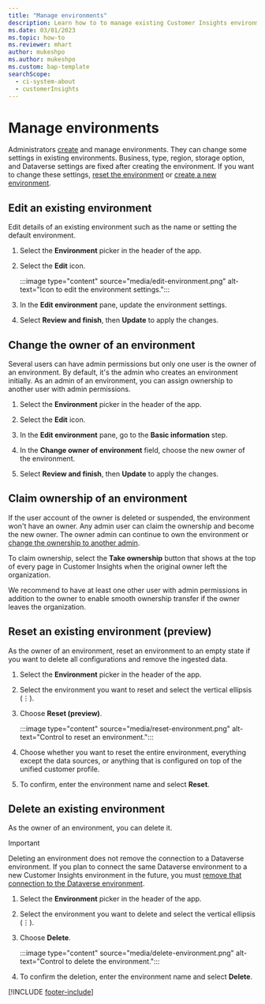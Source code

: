 ```yaml
---
title: "Manage environments"
description: Learn how to to manage existing Customer Insights environments as an admin.
ms.date: 03/01/2023
ms.topic: how-to
ms.reviewer: mhart
author: mukeshpo
ms.author: mukeshpo
ms.custom: bap-template
searchScope: 
  - ci-system-about
  - customerInsights
---
```


# Manage environments

Administrators [create](create-environment.md) and manage environments. They can change some settings in existing environments. Business, type, region, storage option, and Dataverse settings are fixed after creating the environment. If you want to change these settings, [reset the environment](#reset-an-existing-environment-preview) or [create a new environment](create-environment.md).

## Edit an existing environment

Edit details of an existing environment such as the name or setting the default environment.

1. Select the **Environment** picker in the header of the app.

1. Select the **Edit** icon.

   :::image type="content" source="media/edit-environment.png" alt-text="Icon to edit the environment settings.":::

1. In the **Edit environment** pane, update the environment settings.

1. Select **Review and finish**, then **Update** to apply the changes.

## Change the owner of an environment

Several users can have admin permissions but only one user is the owner of an environment. By default, it's the admin who creates an environment initially. As an admin of an environment, you can assign ownership to another user with admin permissions.

1. Select the **Environment** picker in the header of the app.

1. Select the **Edit** icon.

1. In the **Edit environment** pane, go to the **Basic information** step.

1. In the **Change owner of environment** field, choose the new owner of the environment.  

1. Select **Review and finish**, then **Update** to apply the changes.

## Claim ownership of an environment

If the user account of the owner is deleted or suspended, the environment won't have an owner. Any admin user can claim the ownership and become the new owner. The owner admin can continue to own the environment or [change the ownership to another admin](#change-the-owner-of-an-environment).

To claim ownership, select the **Take ownership** button that shows at the top of every page in Customer Insights when the original owner left the organization.

We recommend to have at least one other user with admin permissions in addition to the owner to enable smooth ownership transfer if the owner leaves the organization.

## Reset an existing environment (preview)

As the owner of an environment, reset an environment to an empty state if you want to delete all configurations and remove the ingested data.

1. Select the **Environment** picker in the header of the app.

1. Select the environment you want to reset and select the vertical ellipsis (&vellip;).

1. Choose **Reset (preview)**.

   :::image type="content" source="media/reset-environment.png" alt-text="Control to reset an environment.":::

1. Choose whether you want to reset the entire environment, everything except the data sources, or anything that is configured on top of the unified customer profile.

1. To confirm, enter the environment name and select **Reset**.

## Delete an existing environment

As the owner of an environment, you can delete it.

> [!IMPORTANT]
> Deleting an environment does not remove the connection to a Dataverse environment. If you plan to connect the same Dataverse environment to a new Customer Insights environment in the future, you must [remove that connection to the Dataverse environment](customer-insights-dataverse.md#remove-an-existing-connection-to-a-dataverse-environment).

1. Select the **Environment** picker in the header of the app.

1. Select the environment you want to delete and select the vertical ellipsis (&vellip;). 

1. Choose **Delete**.

   :::image type="content" source="media/delete-environment.png" alt-text="Control to delete the environment.":::

1. To confirm the deletion, enter the environment name and select **Delete**.

[!INCLUDE [footer-include](includes/footer-banner.md)]
